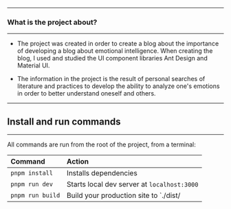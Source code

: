 ----
### What is the project about?
---
- The project was created in order to create a blog about the importance of developing a blog about emotional intelligence. When creating the blog, I used and studied the UI component libraries Ant Design and Material UI. 

- The information in the project is the result of personal searches of literature and practices to develop the ability to analyze one's emotions in order to better understand oneself and others. 

---
## Install and run commands
----

All commands are run from the root of the project, from a terminal:

| Command                | Action                                             |
| :--------------------- | :------------------------------------------------- |
| `pnpm install`          | Installs dependencies                              |
| `pnpm run dev`          | Starts local dev server at `localhost:3000`        |
| `pnpm run build`        | Build your production site to `./dist/   
